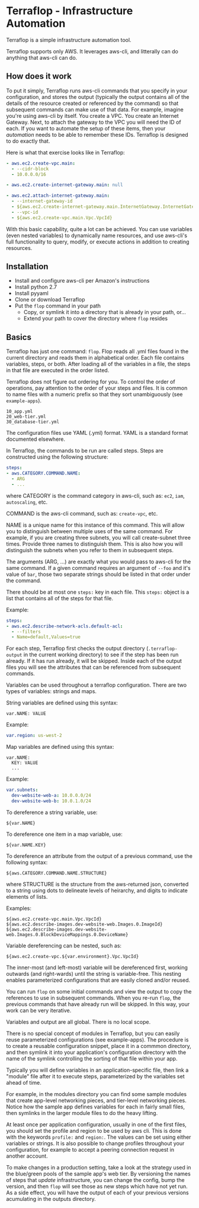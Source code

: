 # Terraflop - Infrastructure Automation

Terraflop is a simple infrastructure automation tool.

Terraflop supports only AWS. It leverages aws-cli,
and litterally can do anything that aws-cli can do.

## How does it work

To put it simply, Terraflop runs aws-cli commands that you specify
in your configuration, and stores the output (typically the output
contains all of the details of the resource created or referenced by
the command) so that subsequent commands can make use of that data.
For example, imagine you're using
aws-cli by itself. You create a VPC. You create an Internet Gateway. Next, to
attach the gateway to the VPC you will need the ID of each.
If you want to automate the setup of these items, then your _automation_
needs to be able to remember these IDs. Terraflop is designed to
do exactly that.

Here is what that exercise looks like in Terraflop:

```YAML
- aws.ec2.create-vpc.main:
  - --cidr-block
  - 10.0.0.0/16

- aws.ec2.create-internet-gateway.main: null

- aws.ec2.attach-internet-gateway.main:
  - --internet-gateway-id
  - ${aws.ec2.create-internet-gateway.main.InternetGateway.InternetGatewayId}
  - --vpc-id
  - ${aws.ec2.create-vpc.main.Vpc.VpcId}
```

With this basic capability, quite a lot can be achieved. You can
use variables (even nested variables) to dynamically name resources,
and use aws-cli's full functionality to query, modify, or execute actions
in addition to creating resources.

## Installation

- Install and configure aws-cli per Amazon's instructions
- Install python 2.7
- Install pyyaml
- Clone or download Terraflop
- Put the `flop` command in your path
   - Copy, or symlink it into a directory that is already
     in your path, or...
   - Extend your path to cover the directory where `flop` resides

## Basics

Terraflop has just one command: `flop`. Flop reads all .yml files found
in the current directory and reads them in alphabetical order. Each
file contains variables, steps, or both. After loading all of the
variables in a file, the steps in that file are executed in the
order listed.

Terraflop does not figure out ordering for you. To control the
order of operations, pay attention to the order of your steps and
files. It is common to name files with a numeric prefix so that
they sort unambiguously (see `example-apps`).

```
10_app.yml
20_web-tier.yml
30_database-tier.yml
```

The configuration files use YAML (.yml) format. YAML is a
standard format documented elsewhere.

In Terraflop, the commands to be run are called steps. Steps are
constructed using the following structure:

```YAML
steps:
- aws.CATEGORY.COMMAND.NAME:
  - ARG
  - ...
```

where CATEGORY is the command category in aws-cli, such as:
`ec2`, `iam`, `autoscaling`, etc.

COMMAND is the aws-cli command, such as: `create-vpc`, etc.

NAME is a unique name for this instance of this command. This will
allow you to distinguish between multiple uses of the same command.
For example, if you are creating three subnets, you will call
create-subnet three times. Provide three names to distinguish them.
This is also how you will distinguish the subnets when you refer
to them in subsequent steps.

The arguments (ARG, ...) are exactly what you would pass to aws-cli for
the same command. If a given command requires an argument of `--foo`
and it's value of `bar`, those two separate strings should be listed in that
order under the command.

There should be at most one `steps:` key in each file. This `steps:` object
is a list that contains all of the steps for that file.

Example:

```YAML
steps:
- aws.ec2.describe-network-acls.default-acl:
  - --filters
  - Name=default,Values=true
```

For each step, Terraflop first checks the output directory
(`.terraflop-output` in the current working directory) to see if
the step has been run already. If it has run already, it will be
skipped. Inside each of the output files you will see the attributes
that can be referenced from subsequent commands.

Variables can be used throughout a terraflop configuration. There
are two types of variables: strings and maps.

String variables are defined using this syntax:

```
var.NAME: VALUE
```

Example:

```YAML
var.region: us-west-2
```

Map variables are defined using this syntax:

```
var.NAME:
  KEY: VALUE
  ...
```

Example:

```YAML
var.subnets:
  dev-website-web-a: 10.0.0.0/24
  dev-website-web-b: 10.0.1.0/24
```

To dereference a string variable, use:

```
${var.NAME}
```

To dereference one item in a map variable, use:

```
${var.NAME.KEY}
```

To dereference an attribute from the output of a previous command,
use the following syntax:

```
${aws.CATEGORY.COMMAND.NAME.STRUCTURE}
```

where STRUCTURE is the structure from the aws-returned json, converted
to a string using dots to delineate levels of heirarchy, and digits
to indicate elements of lists.

Examples:

```
${aws.ec2.create-vpc.main.Vpc.VpcId}
${aws.ec2.describe-images.dev-website-web.Images.0.ImageId}
${aws.ec2.describe-images.dev-website-web.Images.0.BlockDeviceMappings.0.DeviceName}
```

Variable dereferencing can be nested, such as:

```
${aws.ec2.create-vpc.${var.environment}.Vpc.VpcId}
```

The inner-most (and left-most) variable will be dereferenced first,
working outwards (and right-wards) until the string is variable-free.
This nesting enables parameterized configurations that are easily cloned
and/or reused.

You can run `flop` on some initial commands and view the output
to copy the references to use in subsequent commands. When you re-run
`flop`, the previous commands that have already run will be skipped.
In this way, your work can be very iterative.

Variables and output are all global. There is no local scope.

There is no special concept of modules in Terraflop, but you can easily
reuse parameterized configurations (see example-apps). The procedure is
to create a reusable configuration snippet, place it in a commmon directory,
and then symlink it into your application's configuration directory with
the name of the symlink controlling the sorting of that file within your app.

Typically you will define variables in an application-specific file, then link
a "module" file after it to execute steps, parameterized by the variables set
ahead of time.

For example, in the modules directory you can find some sample modules that
create app-level networking pieces, and tier-level networking pieces. Notice
how the sample app defines variables for each in fairly small files, then
symlinks in the larger module files to do the heavy lifting.

At least once per application configuration, usually in one of the first files,
you should set the profile and region to be used by aws cli. This is done with
the keywords `profile:` and `region:`. The values can be set using either
variables or strings. It is also possible to change profiles throughout your
configuration, for example to accept a peering connection request in another
account.

To make changes in a production setting, take a look at the strategy
used in the blue/green pools of the sample app's web tier. By versioning
the names of steps that _update_ infrastructure, you can change the config,
bump the version, and then `flop` will see those as new steps which have
not yet run. As a side effect, you will have the output of each of your
previous versions acumulating in the outputs directory.
